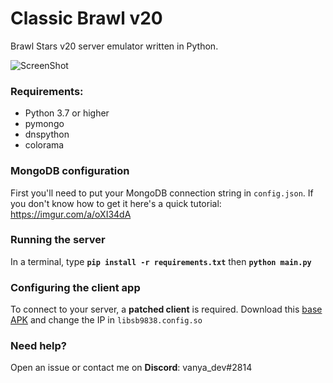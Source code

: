 # Classic Brawl v20

Brawl Stars v20 server emulator written in Python.

![ScreenShot](https://media.discordapp.net/attachments/932573964918747139/981500951972184064/Screenshot_2022-05-28-21-24-29-592_com.brawlstars.server.jpg) 

### Requirements:
- Python 3.7 or higher
- pymongo
- dnspython
- colorama

### MongoDB configuration
First you'll need to put your MongoDB connection string in `config.json`. If you don't know how to get it here's a quick tutorial: https://imgur.com/a/oXI34dA

### Running the server
In a terminal, type __`pip install -r requirements.txt`__ then __`python main.py`__

### Configuring the client app
To connect to your server, a **patched client** is required. 
Download this [base APK](https://drive.google.com/file/d/1GYtNvucblPgtsHanN8T2eAKXzGQFa5i6/view?usp=drivesdk) and change the IP in `libsb9838.config.so`

### Need help?
Open an issue or contact me on **Discord**: vanya_dev#2814
